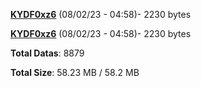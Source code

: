 [**KYDF0xz6**](/data/KYDF0xz6.txt) (08/02/23 - 04:58)- 2230 bytes

[**KYDF0xz6**](/data/KYDF0xz6.txt) (08/02/23 - 04:58)- 2230 bytes

**Total Datas**: 8879

**Total Size**: 58.23 MB / 58.2 MB